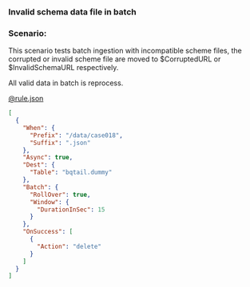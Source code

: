 ### Invalid schema data file in batch

### Scenario:

This scenario tests batch ingestion with incompatible scheme files, the corrupted or invalid scheme file are moved 
to $CorruptedURL or $InvalidSchemaURL respectively.

All valid data in batch is reprocess. 


[@rule.json](rule.json)
```json
[
  {
    "When": {
      "Prefix": "/data/case018",
      "Suffix": ".json"
    },
    "Async": true,
    "Dest": {
      "Table": "bqtail.dummy"
    },
    "Batch": {
      "RollOver": true,
      "Window": {
        "DurationInSec": 15
      }
    },
    "OnSuccess": [
      {
        "Action": "delete"
      }
    ]
  }
]
```
